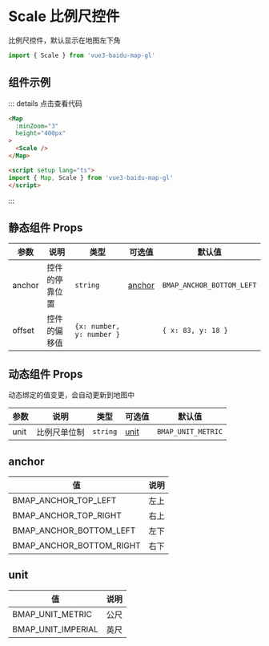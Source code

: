 # Scale 比例尺控件
比例尺控件，默认显示在地图左下角

```ts
import { Scale } from 'vue3-baidu-map-gl'
```

## 组件示例
<div>
<Map
  :minZoom="3"
  height="400px"
>
  <Scale />
</Map>
</div>


::: details 点击查看代码
```html
<Map
  :minZoom="3" 
  height="400px"
>
  <Scale />
</Map>

<script setup lang="ts">
import { Map, Scale } from 'vue3-baidu-map-gl'
</script>
```
:::

## 静态组件 Props
| 参数   | 说明           | 类型                    | 可选值            | 默认值                  |
| ------ | -------------- | ----------------------- | ----------------- | ----------------------- |
| anchor | 控件的停靠位置 | `string`                  | [anchor](#anchor) | `BMAP_ANCHOR_BOTTOM_LEFT` |
| offset | 控件的偏移值   | `{x: number, y: number }` |                   | `{ x: 83, y: 18 }`        |

## 动态组件 Props
动态绑定的值变更，会自动更新到地图中

| 参数 | 说明         | 类型   | 可选值        | 默认值           |
| ---- | ------------ | ------ | ------------- | ---------------- |
| unit | 比例尺单位制 | `string` | [unit](#unit) | `BMAP_UNIT_METRIC` |

## anchor
| 值                       | 说明 |
| ------------------------ | ---- |
| BMAP_ANCHOR_TOP_LEFT     | 左上 |
| BMAP_ANCHOR_TOP_RIGHT    | 右上 |
| BMAP_ANCHOR_BOTTOM_LEFT  | 左下 |
| BMAP_ANCHOR_BOTTOM_RIGHT | 右下 |

## unit
| 值                 | 说明 |
| ------------------ | ---- |
| BMAP_UNIT_METRIC   | 公尺 |
| BMAP_UNIT_IMPERIAL | 英尺 |

